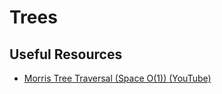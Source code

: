 # Trees

## Useful Resources

* [Morris Tree Traversal (Space O(1)) (YouTube)](https://www.youtube.com/watch?v=wGXB9OWhPTg)